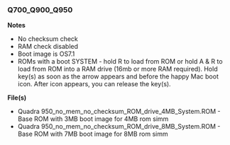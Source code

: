 ### Q700_Q900_Q950

**Notes**
  - No checksum check
  - RAM check disabled
  - Boot image is OS7.1
  - ROMs with a boot SYSTEM - hold R to load from ROM or hold A & R to load from ROM into a RAM drive (16mb or more RAM required). Hold key(s) as soon as the arrow appears and before the happy Mac boot icon. After icon appears, you can release the key(s).

  **File(s)**
  - Quadra 950_no_mem_no_checksum_ROM_drive_4MB_System.ROM - Base ROM with 3MB boot image for 4MB rom simm
  - Quadra 950_no_mem_no_checksum_ROM_drive_8MB_System.ROM - Base ROM with 7MB boot image for 8MB rom simm
